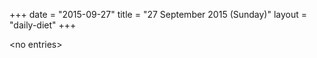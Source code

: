 +++
date = "2015-09-27"
title = "27 September 2015 (Sunday)"
layout = "daily-diet"
+++


\<no entries\>
